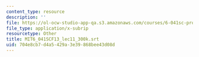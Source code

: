 ```yaml
---
content_type: resource
description: ''
file: https://ol-ocw-studio-app-qa.s3.amazonaws.com/courses/6-041sc-probabilistic-systems-analysis-and-applied-probability-fall-2013/704e8cb7d4a5429a3e39868bee43d08d_MIT6_041SCF13_lec11_300k.srt
file_type: application/x-subrip
resourcetype: Other
title: MIT6_041SCF13_lec11_300k.srt
uid: 704e8cb7-d4a5-429a-3e39-868bee43d08d
---
```

